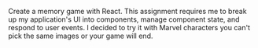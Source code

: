 Create a memory game with React. This assignment requires me to break up my application's UI into components, manage component state, and respond to user events.
 I decided to try it with Marvel characters you can't pick the same images or your game will end.
